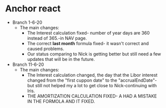 # Anchor react
- Branch 1-6-20
  - The main changes:
    - The Interest calculation fixed- number of year days are 360 instead of 365.-in NAV page.
    - The correct **last month** formula fixed- it wasn't correct and caused problems.
    - Our status comparing to Nick is getting better but still need a few updates that will be in the future.
- Branch 11-6-20
  - The main changes:
    - The Interest calculation changed, the day that the Libor interest changed from the "first cuppon date" to the "accrualEndDate"-but         still not helped my a lot to get close to Nick-continuing with Iris.
    - THE AMORTIZATION CALCULATION FIXED- A HAD A MISTAKE IN THE FORMOLA AND IT FIXED.
